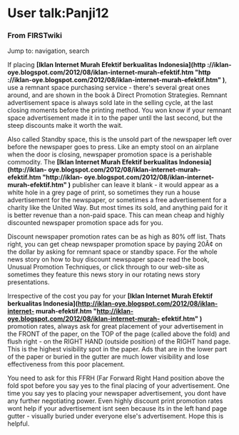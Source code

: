 

# User talk:Panji12

### From FIRSTwiki

Jump to: navigation, search

If placing **[Iklan Internet Murah Efektif berkualitas Indonesia](http
://iklan-oye.blogspot.com/2012/08/iklan-internet-murah-efektif.htm "http
://iklan-oye.blogspot.com/2012/08/iklan-internet-murah-efektif.htm" )**, use a
remnant space purchasing service - there's several great ones around, and are
shown in the book â Direct Promotion Strategies. Remnant advertisement space
is always sold late in the selling cycle, at the last closing moments before
the printing method. You won know if your remnant space advertisement made it
in to the paper until the last second, but the steep discounts make it worth
the wait.

Also called Standby space, this is the unsold part of the newspaper left over
before the newspaper goes to press. Like an empty stool on an airplane when
the door is closing, newspaper promotion space is a perishable commodity. The
**[Iklan Internet Murah Efektif berkualitas Indonesia](http://iklan-
oye.blogspot.com/2012/08/iklan-internet-murah-efektif.htm "http://iklan-
oye.blogspot.com/2012/08/iklan-internet-murah-efektif.htm" )** publisher can
leave it blank - it would appear as a white hole in a grey page of print, so
sometimes they run a house advertisement for the newspaper, or sometimes a
free advertisement for a charity like the United Way. But most times its sold,
and anything paid for it is better revenue than a non-paid space. This can
mean cheap and highly discounted newspaper promotion space ads for you.

Discount newspaper promotion rates can be as high as 80% off list. Thats
right, you can get cheap newspaper promotion space by paying 20Â¢ on the
dollar by asking for remnant space or standby space. For the whole news story
on how to buy discount newspaper space read the book, Unusual Promotion
Techniques, or click through to our web-site as sometimes they feature this
news story in our rotating news story presentations.

Irrespective of the cost you pay for your **[Iklan Internet Murah Efektif
berkualitas Indonesia](http://iklan-oye.blogspot.com/2012/08/iklan-internet-
murah-efektif.htm "http://iklan-oye.blogspot.com/2012/08/iklan-internet-murah-
efektif.htm" )** promotion rates, always ask for great placement of your
advertisement in the FRONT of the paper, on the TOP of the page (called above
the fold) and flush right - on the RIGHT HAND (outside position) of the RIGHT
hand page. This is the highest visibility spot in the paper. Ads that are in
the lower part of the paper or buried in the gutter are much lower visibility
and lose effectiveness from this poor placement.

You need to ask for this FFRH (Far Forward Right Hand position above the fold
spot before you say yes to the final placing of your advertisement. One time
you say yes to placing your newspaper advertisement, you dont have any further
negotiating power. Even highly discount print promotion rates wont help if
your advertisement isnt seen because its in the left hand page gutter -
visually buried under everyone else's advertisement. Hope this is helpful.

